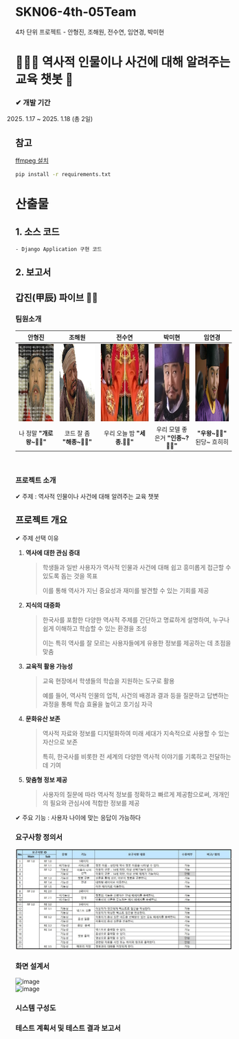 # SKN06-4th-05Team
4차 단위 프로젝트 - 안형진, 조해원, 전수연, 임연경, 박미현



# 🤴🏻👑 역사적 인물이나 사건에 대해 알려주는 교육 챗봇 🤖


### ✔ 개발 기간                                                  
2025. 1.17 ~ 2025. 1.18 (총 2일)


## 참고
[ffmpeg 설치](https://kminito.tistory.com/108)
```bash
pip install -r requirements.txt
```


# 산출물

## 1. 소스 코드

    - Django Application 구현 코드
    
## 2. 보고서


## 갑진(甲辰) 파이브 ✋🏻


### 팀원소개
<div align="center">

| 안형진 | 조해원 | 전수연 | 박미현 | 임연경 | 
|:----------:|:----------:|:----------:|:----------:|:----------:|
|<img src="https://github.com/SKNETWORKS-FAMILY-AICAMP/SKN06-3rd-5team/blob/main/%EC%82%AC%EC%A7%84/%ED%98%95%EC%A7%84.png" alt="image" width="180" height="180"/> |<img src="https://github.com/SKNETWORKS-FAMILY-AICAMP/SKN06-3rd-5team/blob/main/%EC%82%AC%EC%A7%84/%ED%95%B4%EC%9B%90.png" alt="image" width="180" height="180"/>|<img src="https://github.com/SKNETWORKS-FAMILY-AICAMP/SKN06-3rd-5team/blob/main/%EC%82%AC%EC%A7%84/%EC%88%98%EC%97%B0.jpg" alt="image" width="260" height="180"/>|<img src="https://github.com/SKNETWORKS-FAMILY-AICAMP/SKN06-3rd-5team/blob/main/%EC%82%AC%EC%A7%84/%EB%AF%B8%ED%98%84.png" alt="image" width="160" height="180"/>|<img src="https://github.com/SKNETWORKS-FAMILY-AICAMP/SKN06-3rd-5team/blob/main/%EC%82%AC%EC%A7%84/%EC%97%B0%EA%B2%BD.png" alt="image" width="170" height="180"/>|
| 나 정말 **"개로왕~🤴🏻"** | 코드 잘 좀 **"해종~🤴🏻"** | 우리 오늘 밤  **"세종.🤴🏻"** | 우리 모델 좋은거 **"인종~?🤴🏻"** |**"우왕~🤴🏻"** 된당~ 흐히히|

</br>

</div>

###   프로젝트 소개

✔ 주제 : 역사적 인물이나 사건에 대해 알려주는 교육 챗봇


## 프로젝트 개요

✔ 주제 선택 이유



 1. **역사에 대한 관심 증대**
       > 학생들과 일반 사용자가 역사적 인물과 사건에 대해 쉽고 흥미롭게 접근할 수 있도록 돕는 것을 목표
       >
       > 이를 통해 역사가 지닌 중요성과 재미를 발견할 수 있는 기회를 제공
          
 2. **지식의 대중화**
       > 한국사를 포함한 다양한 역사적 주제를 간단하고 명료하게 설명하여, 누구나 쉽게 이해하고 학습할 수 있는 환경을 조성
       >
       > 이는 특히 역사를 잘 모르는 사용자들에게 유용한 정보를 제공하는 데 초점을 맞춤
          
      
 3. **교육적 활용 가능성**
       > 교육 현장에서 학생들의 학습을 지원하는 도구로 활용
       > 
       > 예를 들어, 역사적 인물의 업적, 사건의 배경과 결과 등을 질문하고 답변하는 과정을 통해 학습 효율을 높이고 호기심 자극
       
        
 4. **문화유산 보존**
       > 역사적 자료와 정보를 디지털화하여 미래 세대가 지속적으로 사용할 수 있는 자산으로 보존
       > 
       > 특히, 한국사를 비롯한 전 세계의 다양한 역사적 이야기를 기록하고 전달하는 데 기여
         
          
 5. **맞춤형 정보 제공**
       > 사용자의 질문에 따라 역사적 정보를 정확하고 빠르게 제공함으로써, 개개인의 필요와 관심사에 적합한 정보를 제공
           
    
✔ 주요 기능 : 사용자 나이에 맞는 응답이 가능하다




###  요구사항 정의서

<img src="https://github.com/SKNETWORKS-FAMILY-AICAMP/SKN06-4th-05Team/blob/main/sw_engineering/%EC%9A%94%EA%B5%AC%EC%82%AC%ED%95%AD%EC%A0%95%EC%9D%98%EC%84%9C_re01.jpg"/>
<br>


###  화면 설계서

<img src= "https://github.com/user-attachments/assets/412861ec-6ada-4657-b280-256149013501" alt="image" width="600" height="800"/>
<br>
<img src= "https://github.com/user-attachments/assets/c9751779-e10c-4539-92c9-cab02ddc46a2" alt="image" width="600" height="800"/>


###  시스템 구성도


###  테스트 계획서 및 테스트 결과 보고서


